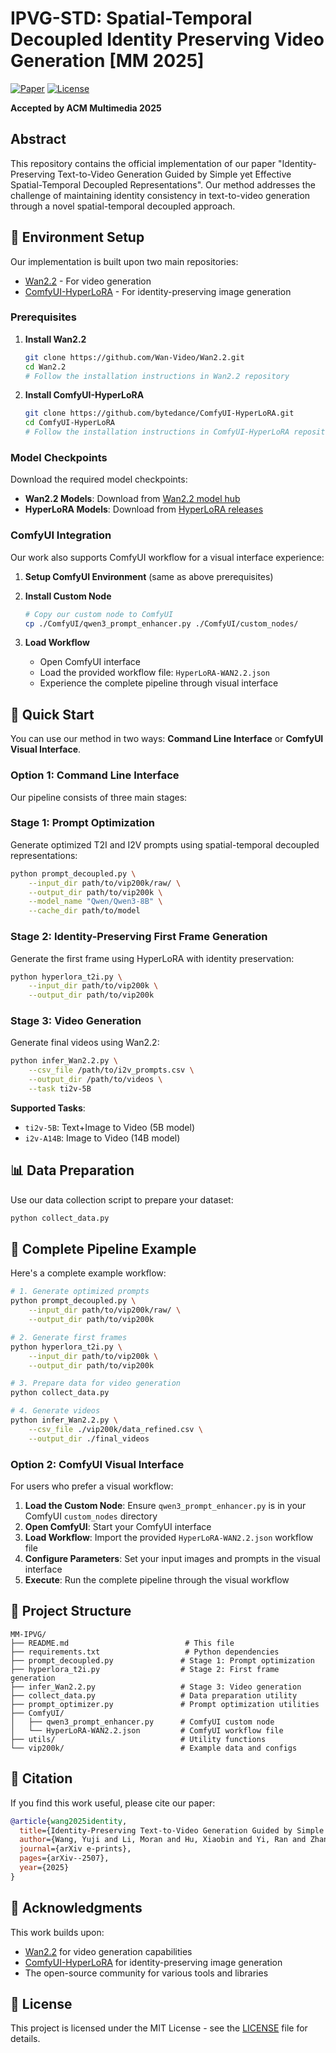 # IPVG-STD: Spatial-Temporal Decoupled Identity Preserving Video Generation [MM 2025]

[![Paper](https://img.shields.io/badge/Paper-arXiv-red)](https://arxiv.org/abs/2507.04705)
[![License](https://img.shields.io/badge/License-MIT-green.svg)](LICENSE)

**Accepted by ACM Multimedia 2025**

## Abstract

This repository contains the official implementation of our paper "Identity-Preserving Text-to-Video Generation Guided by Simple yet Effective Spatial-Temporal Decoupled Representations". Our method addresses the challenge of maintaining identity consistency in text-to-video generation through a novel spatial-temporal decoupled approach.

## 🔧 Environment Setup

Our implementation is built upon two main repositories:
- [Wan2.2](https://github.com/Wan-Video/Wan2.2) - For video generation
- [ComfyUI-HyperLoRA](https://github.com/bytedance/ComfyUI-HyperLoRA) - For identity-preserving image generation

### Prerequisites

1. **Install Wan2.2**
   ```bash
   git clone https://github.com/Wan-Video/Wan2.2.git
   cd Wan2.2
   # Follow the installation instructions in Wan2.2 repository
   ```

2. **Install ComfyUI-HyperLoRA**
   ```bash
   git clone https://github.com/bytedance/ComfyUI-HyperLoRA.git
   cd ComfyUI-HyperLoRA
   # Follow the installation instructions in ComfyUI-HyperLoRA repository
   ```

### Model Checkpoints

Download the required model checkpoints:
- **Wan2.2 Models**: Download from [Wan2.2 model hub](https://github.com/Wan-Video/Wan2.2#model-zoo)
- **HyperLoRA Models**: Download from [HyperLoRA releases](https://github.com/bytedance/ComfyUI-HyperLoRA#models)

### ComfyUI Integration

Our work also supports ComfyUI workflow for a visual interface experience:

1. **Setup ComfyUI Environment** (same as above prerequisites)

2. **Install Custom Node**
   ```bash
   # Copy our custom node to ComfyUI
   cp ./ComfyUI/qwen3_prompt_enhancer.py ./ComfyUI/custom_nodes/
   ```

3. **Load Workflow**
   - Open ComfyUI interface
   - Load the provided workflow file: `HyperLoRA-WAN2.2.json`
   - Experience the complete pipeline through visual interface

## 🚀 Quick Start

You can use our method in two ways: **Command Line Interface** or **ComfyUI Visual Interface**.

### Option 1: Command Line Interface

Our pipeline consists of three main stages:

### Stage 1: Prompt Optimization
Generate optimized T2I and I2V prompts using spatial-temporal decoupled representations:

```bash
python prompt_decoupled.py \
    --input_dir path/to/vip200k/raw/ \
    --output_dir path/to/vip200k \
    --model_name "Qwen/Qwen3-8B" \
    --cache_dir path/to/model
```

### Stage 2: Identity-Preserving First Frame Generation
Generate the first frame using HyperLoRA with identity preservation:

```bash
python hyperlora_t2i.py \
    --input_dir path/to/vip200k \
    --output_dir path/to/vip200k
```

### Stage 3: Video Generation
Generate final videos using Wan2.2:

```bash
python infer_Wan2.2.py \
    --csv_file /path/to/i2v_prompts.csv \
    --output_dir /path/to/videos \
    --task ti2v-5B
```

**Supported Tasks**:
- `ti2v-5B`: Text+Image to Video (5B model)
- `i2v-A14B`: Image to Video (14B model)

## 📊 Data Preparation

Use our data collection script to prepare your dataset:

```bash
python collect_data.py
```

## 🔄 Complete Pipeline Example

Here's a complete example workflow:

```bash
# 1. Generate optimized prompts
python prompt_decoupled.py \
    --input_dir path/to/vip200k/raw/ \
    --output_dir path/to/vip200k

# 2. Generate first frames
python hyperlora_t2i.py \
    --input_dir path/to/vip200k \
    --output_dir path/to/vip200k

# 3. Prepare data for video generation
python collect_data.py

# 4. Generate videos
python infer_Wan2.2.py \
    --csv_file ./vip200k/data_refined.csv \
    --output_dir ./final_videos
```

### Option 2: ComfyUI Visual Interface

For users who prefer a visual workflow:

1. **Load the Custom Node**: Ensure `qwen3_prompt_enhancer.py` is in your ComfyUI `custom_nodes` directory
2. **Open ComfyUI**: Start your ComfyUI interface
3. **Load Workflow**: Import the provided `HyperLoRA-WAN2.2.json` workflow file
4. **Configure Parameters**: Set your input images and prompts in the visual interface
5. **Execute**: Run the complete pipeline through the visual workflow

## 📁 Project Structure

```
MM-IPVG/
├── README.md                          # This file
├── requirements.txt                   # Python dependencies
├── prompt_decoupled.py               # Stage 1: Prompt optimization
├── hyperlora_t2i.py                  # Stage 2: First frame generation
├── infer_Wan2.2.py                   # Stage 3: Video generation
├── collect_data.py                   # Data preparation utility
├── prompt_optimizer.py               # Prompt optimization utilities
├── ComfyUI/
│   ├── qwen3_prompt_enhancer.py      # ComfyUI custom node
│   └── HyperLoRA-WAN2.2.json         # ComfyUI workflow file
├── utils/                            # Utility functions
└── vip200k/                          # Example data and configs
```

## 📄 Citation

If you find this work useful, please cite our paper:

```bibtex
@article{wang2025identity,
  title={Identity-Preserving Text-to-Video Generation Guided by Simple yet Effective Spatial-Temporal Decoupled Representations},
  author={Wang, Yuji and Li, Moran and Hu, Xiaobin and Yi, Ran and Zhang, Jiangning and Feng, Han and Cao, Weijian and Wang, Yabiao and Wang, Chengjie and Ma, Lizhuang},
  journal={arXiv e-prints},
  pages={arXiv--2507},
  year={2025}
}
```

## 🙏 Acknowledgments

This work builds upon:
- [Wan2.2](https://github.com/Wan-Video/Wan2.2) for video generation capabilities
- [ComfyUI-HyperLoRA](https://github.com/bytedance/ComfyUI-HyperLoRA) for identity-preserving image generation
- The open-source community for various tools and libraries

## 📜 License

This project is licensed under the MIT License - see the [LICENSE](LICENSE) file for details.